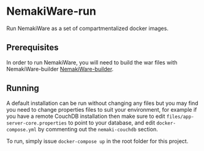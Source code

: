 # NemakiWare-run
Run NemakiWare as a set of compartmentalized docker images. 

## Prerequisites
In order to run NemakiWare, you will need to build the war files with NemakiWare-builder [NemakiWare-builder](https://github.com/aegif/NemakiWare-builder). 

## Running
A default installation can be run without changing any files but you may find you need to change properties files to suit your environment, for example if you have a remote CouchDB installation then make sure to edit `files/app-server-core.properties` to point to your database, and edit `docker-compose.yml` by commenting out the `nemaki-couchdb` section.

To run, simply issue `docker-compose up` in the root folder for this project.
